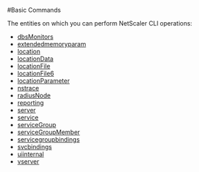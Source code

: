 #Basic Commands

The entities on which you can perform NetScaler CLI operations:
<ul><li><a href="../../basic/dbsmonitors/dbsmonitors">dbsMonitors</a></li><li><a href="../../basic/extendedmemoryparam/extendedmemoryparam">extendedmemoryparam</a></li><li><a href="../../basic/location/location">location</a></li><li><a href="../../basic/locationdata/locationdata">locationData</a></li><li><a href="../../basic/locationfile/locationfile">locationFile</a></li><li><a href="../../basic/locationfile6/locationfile6">locationFile6</a></li><li><a href="../../basic/locationparameter/locationparameter">locationParameter</a></li><li><a href="../../basic/nstrace/nstrace">nstrace</a></li><li><a href="../../basic/radiusnode/radiusnode">radiusNode</a></li><li><a href="../../basic/reporting/reporting">reporting</a></li><li><a href="../../basic/server/server">server</a></li><li><a href="../../basic/service/service">service</a></li><li><a href="../../basic/servicegroup/servicegroup">serviceGroup</a></li><li><a href="../../basic/servicegroupmember/servicegroupmember">serviceGroupMember</a></li><li><a href="../../basic/servicegroupbindings/servicegroupbindings">servicegroupbindings</a></li><li><a href="../../basic/svcbindings/svcbindings">svcbindings</a></li><li><a href="../../basic/uiinternal/uiinternal">uiinternal</a></li><li><a href="../../basic/vserver/vserver">vserver</a></li></ul>



